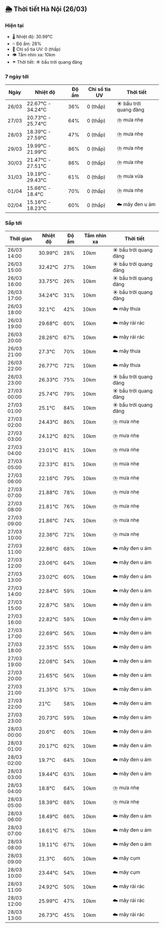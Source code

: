 ## 🌦️ Thời tiết Hà Nội (26/03)

### Hiện tại

- 🌡️ Nhiệt độ: 30.99℃
- 💦 Độ ẩm: 28%
- 🌟 Chỉ số tia UV: 0 (thấp)
- 👁️ Tầm nhìn xa: 10km
- ☂️ Thời tiết: ☀️ bầu trời quang đãng

### 7 ngày tới

| Ngày | Nhiệt độ | Độ ẩm | Chỉ số tia UV | Thời tiết |
| --- | --- | --- | --- | --- |
| 26/03 | 22.67℃ - 34.24℃ | 36% | 0 (thấp) | ☀️ bầu trời quang đãng |
| 27/03 | 20.73℃ - 25.74℃ | 64% | 0 (thấp) | ⛈️ mưa nhẹ |
| 28/03 | 18.39℃ - 27.59℃ | 47% | 0 (thấp) | ⛈️ mưa nhẹ |
| 29/03 | 19.99℃ - 21.99℃ | 86% | 0 (thấp) | ⛈️ mưa nhẹ |
| 30/03 | 21.47℃ - 27.51℃ | 86% | 0 (thấp) | ⛈️ mưa nhẹ |
| 31/03 | 19.19℃ - 29.43℃ | 61% | 0 (thấp) | ⛈️ mưa vừa |
| 01/04 | 15.66℃ - 18.4℃ | 70% | 0 (thấp) | ⛈️ mưa nhẹ |
| 02/04 | 15.16℃ - 18.23℃ | 60% | 0 (thấp) | ☁️ mây đen u ám |

### Sắp tới

| Thời gian | Nhiệt độ | Độ ẩm | Tầm nhìn xa | Thời tiết |
| --- | --- | --- | --- | --- |
| 26/03 14:00 | 30.99℃ | 28% | 10km | ☀️ bầu trời quang đãng |
| 26/03 15:00 | 32.42℃ | 27% | 10km | ☀️ bầu trời quang đãng |
| 26/03 16:00 | 33.75℃ | 26% | 10km | ☀️ bầu trời quang đãng |
| 26/03 17:00 | 34.24℃ | 31% | 10km | ☀️ bầu trời quang đãng |
| 26/03 18:00 | 32.1℃ | 42% | 10km | ☁️ mây thưa |
| 26/03 19:00 | 29.68℃ | 60% | 10km | ☁️ mây rải rác |
| 26/03 20:00 | 28.26℃ | 67% | 10km | ☁️ mây rải rác |
| 26/03 21:00 | 27.3℃ | 70% | 10km | ☁️ mây thưa |
| 26/03 22:00 | 26.77℃ | 72% | 10km | ☁️ mây thưa |
| 26/03 23:00 | 26.33℃ | 75% | 10km | ☀️ bầu trời quang đãng |
| 27/03 00:00 | 25.74℃ | 79% | 10km | ☀️ bầu trời quang đãng |
| 27/03 01:00 | 25.1℃ | 84% | 10km | ☀️ bầu trời quang đãng |
| 27/03 02:00 | 24.43℃ | 86% | 10km | ⛈️ mưa nhẹ |
| 27/03 03:00 | 24.12℃ | 82% | 10km | ⛈️ mưa nhẹ |
| 27/03 04:00 | 23.01℃ | 81% | 10km | ⛈️ mưa nhẹ |
| 27/03 05:00 | 22.33℃ | 81% | 10km | ⛈️ mưa nhẹ |
| 27/03 06:00 | 22.16℃ | 79% | 10km | ⛈️ mưa nhẹ |
| 27/03 07:00 | 21.88℃ | 78% | 10km | ⛈️ mưa nhẹ |
| 27/03 08:00 | 21.81℃ | 76% | 10km | ⛈️ mưa nhẹ |
| 27/03 09:00 | 21.86℃ | 74% | 10km | ⛈️ mưa nhẹ |
| 27/03 10:00 | 22.36℃ | 72% | 10km | ⛈️ mưa nhẹ |
| 27/03 11:00 | 22.86℃ | 68% | 10km | ☁️ mây đen u ám |
| 27/03 12:00 | 23.06℃ | 64% | 10km | ☁️ mây đen u ám |
| 27/03 13:00 | 23.02℃ | 60% | 10km | ☁️ mây đen u ám |
| 27/03 14:00 | 22.84℃ | 59% | 10km | ☁️ mây đen u ám |
| 27/03 15:00 | 22.87℃ | 58% | 10km | ☁️ mây đen u ám |
| 27/03 16:00 | 22.82℃ | 58% | 10km | ☁️ mây đen u ám |
| 27/03 17:00 | 22.69℃ | 56% | 10km | ☁️ mây đen u ám |
| 27/03 18:00 | 22.35℃ | 55% | 10km | ☁️ mây đen u ám |
| 27/03 19:00 | 22.08℃ | 54% | 10km | ☁️ mây đen u ám |
| 27/03 20:00 | 21.65℃ | 56% | 10km | ☁️ mây đen u ám |
| 27/03 21:00 | 21.35℃ | 57% | 10km | ☁️ mây đen u ám |
| 27/03 22:00 | 21℃ | 58% | 10km | ☁️ mây đen u ám |
| 27/03 23:00 | 20.73℃ | 59% | 10km | ☁️ mây đen u ám |
| 28/03 00:00 | 20.6℃ | 60% | 10km | ☁️ mây đen u ám |
| 28/03 01:00 | 20.17℃ | 62% | 10km | ☁️ mây đen u ám |
| 28/03 02:00 | 19.7℃ | 64% | 10km | ☁️ mây đen u ám |
| 28/03 03:00 | 19.44℃ | 63% | 10km | ☁️ mây đen u ám |
| 28/03 04:00 | 18.8℃ | 64% | 10km | ⛈️ mưa nhẹ |
| 28/03 05:00 | 18.39℃ | 68% | 10km | ⛈️ mưa nhẹ |
| 28/03 06:00 | 18.49℃ | 66% | 10km | ☁️ mây đen u ám |
| 28/03 07:00 | 18.61℃ | 67% | 10km | ☁️ mây đen u ám |
| 28/03 08:00 | 19.11℃ | 67% | 10km | ☁️ mây đen u ám |
| 28/03 09:00 | 21.3℃ | 60% | 10km | ☁️ mây cụm |
| 28/03 10:00 | 23.44℃ | 54% | 10km | ☁️ mây cụm |
| 28/03 11:00 | 24.92℃ | 50% | 10km | ☁️ mây rải rác |
| 28/03 12:00 | 25.99℃ | 47% | 10km | ☁️ mây rải rác |
| 28/03 13:00 | 26.73℃ | 45% | 10km | ☁️ mây rải rác |
